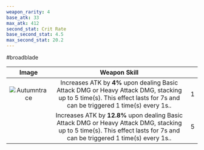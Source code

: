 ```yaml
---
weapon_rarity: 4
base_atk: 33
max_atk: 412
second_stat: Crit Rate
base_second_stat: 4.5
max_second_stat: 20.2
---
```

#broadblade 

|                                                                            Image                                                                             |                                                                                Weapon Skill                                                                                |     |
| :----------------------------------------------------------------------------------------------------------------------------------------------------------: | :------------------------------------------------------------------------------------------------------------------------------------------------------------------------: | --- |
| ![Autumntrace](https://static.wikia.nocookie.net/wutheringwaves/images/8/8a/Weapon_Autumntrace.png/revision/latest/scale-to-width-down/74?cb=20240526015559) |  Increases ATK by **4%** upon dealing Basic Attack DMG or Heavy Attack DMG, stacking up to 5 time(s). This effect lasts for 7s and can be triggered 1 time(s) every 1s..   | 1   |
|                                                                                                                                                              | Increases ATK by **12.8%** upon dealing Basic Attack DMG or Heavy Attack DMG, stacking up to 5 time(s). This effect lasts for 7s and can be triggered 1 time(s) every 1s.. | 5   |

